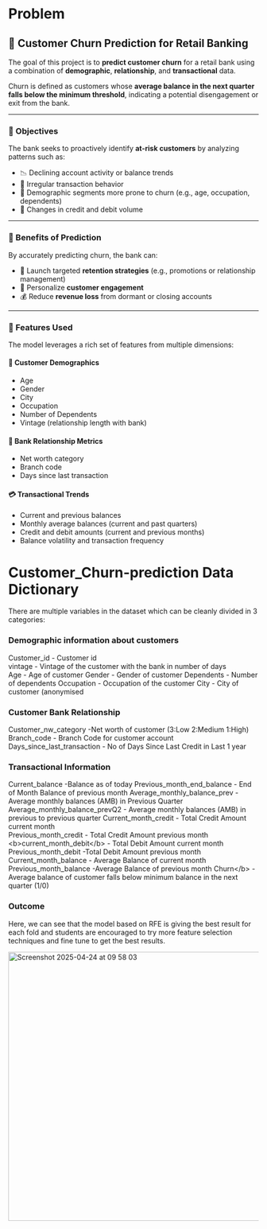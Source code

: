 # Problem 
## 🧠 Customer Churn Prediction for Retail Banking

The goal of this project is to **predict customer churn** for a retail bank using a combination of **demographic**, **relationship**, and **transactional** data.

Churn is defined as customers whose **average balance in the next quarter falls below the minimum threshold**, indicating a potential disengagement or exit from the bank.

---

### 🎯 Objectives

The bank seeks to proactively identify **at-risk customers** by analyzing patterns such as:

- 📉 Declining account activity or balance trends  
- 🔄 Irregular transaction behavior  
- 👥 Demographic segments more prone to churn (e.g., age, occupation, dependents)  
- 💸 Changes in credit and debit volume  

---

### 🎯 Benefits of Prediction

By accurately predicting churn, the bank can:

- 🎯 Launch targeted **retention strategies** (e.g., promotions or relationship management)
- 🤝 Personalize **customer engagement**
- 💰 Reduce **revenue loss** from dormant or closing accounts

---

### 🧾 Features Used

The model leverages a rich set of features from multiple dimensions:

#### 👤 Customer Demographics
- Age  
- Gender  
- City  
- Occupation  
- Number of Dependents  
- Vintage (relationship length with bank)  

#### 🏦 Bank Relationship Metrics
- Net worth category  
- Branch code  
- Days since last transaction  

#### 💳 Transactional Trends
- Current and previous balances  
- Monthly average balances (current and past quarters)  
- Credit and debit amounts (current and previous months)  
- Balance volatility and transaction frequency  



# Customer_Churn-prediction Data Dictionary  
There are multiple variables in the dataset which can be cleanly divided in 3 categories:  

### Demographic information about customers  
Customer_id         - Customer id  
vintage             - Vintage of the customer with the bank in number of days\
Age                 - Age of customer
Gender              - Gender of customer
Dependents          - Number of dependents
Occupation                            - Occupation of the customer
City                                - City of customer (anonymised
### Customer Bank Relationship 
Customer_nw_category                -Net worth of customer (3:Low 2:Medium 1:High)  
Branch_code                         - Branch Code for customer account  
Days_since_last_transaction         - No of Days Since Last Credit in Last 1 year
### Transactional Information  
Current_balance                   -Balance as of today
Previous_month_end_balance        - End of Month Balance of previous month
Average_monthly_balance_prev      - Average monthly balances (AMB) in Previous Quarter
Average_monthly_balance_prevQ2    - Average monthly balances (AMB) in previous to previous quarter 
Current_month_credit              - Total Credit Amount current month  
Previous_month_credit             - Total Credit Amount previous month  &lt;b>current_month_debit&lt;/b> - Total Debit Amount current month  
Previous_month_debit              -Total Debit Amount previous month  
Current_month_balance             - Average Balance of current month 
Previous_month_balance            -Average Balance of previous month 
Churn&lt;/b>                      - Average balance of customer falls below minimum balance in the next quarter (1/0)

### Outcome 
Here, we can see that the model based on RFE is giving the best result for each fold and students are encouraged to try more feature selection techniques and fine tune to get the best results.



<img width="541" alt="Screenshot 2025-04-24 at 09 58 03" src="https://github.com/user-attachments/assets/0a53e32b-eba2-4311-ba0f-6fd0a08b1d27" />



